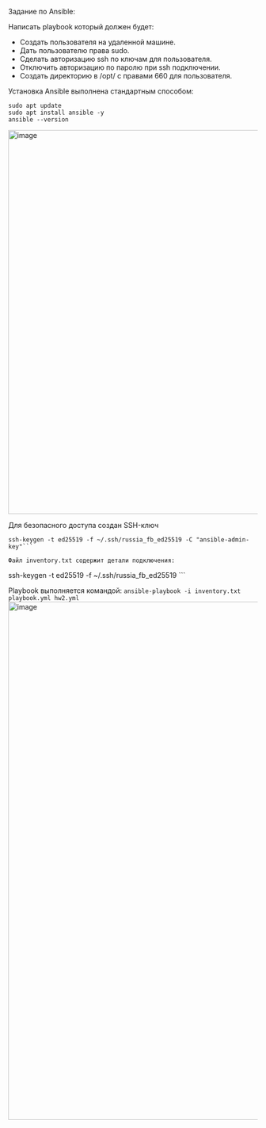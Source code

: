 Задание по Ansible:

Написать playbook который должен будет:
- Создать пользователя на удаленной машине.
- Дать пользователю права sudo.
- Сделать авторизацию ssh по ключам для пользователя.
- Отключить авторизацию по паролю при ssh подключении.
- Создать директорию в /opt/ с правами 660 для пользователя.


Установка Ansible выполнена стандартным способом:
```
sudo apt update
sudo apt install ansible -y 
ansible --version 
```

<img width="775" alt="image" src="https://github.com/user-attachments/assets/9d92546c-7279-4eee-ba28-7be80992e90d" />

Для безопасного доступа создан SSH-ключ 

```
ssh-keygen -t ed25519 -f ~/.ssh/russia_fb_ed25519 -C "ansible-admin-key"```

Файл inventory.txt содержит детали подключения:

```
ssh-keygen -t ed25519 -f ~/.ssh/russia_fb_ed25519  ```

Playbook выполняется командой:
``` ansible-playbook -i inventory.txt playbook.yml hw2.yml ```
<img width="1046" alt="image" src="https://github.com/user-attachments/assets/5329a6c7-1ae3-4577-aa49-887444bf4c6e" />